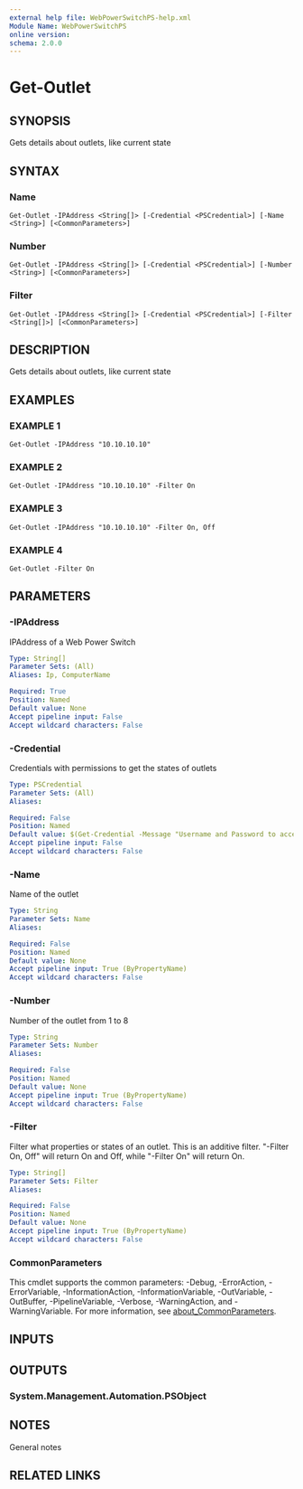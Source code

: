 ```yaml
---
external help file: WebPowerSwitchPS-help.xml
Module Name: WebPowerSwitchPS
online version:
schema: 2.0.0
---
```


# Get-Outlet

## SYNOPSIS
Gets details about outlets, like current state

## SYNTAX

### Name
```
Get-Outlet -IPAddress <String[]> [-Credential <PSCredential>] [-Name <String>] [<CommonParameters>]
```

### Number
```
Get-Outlet -IPAddress <String[]> [-Credential <PSCredential>] [-Number <String>] [<CommonParameters>]
```

### Filter
```
Get-Outlet -IPAddress <String[]> [-Credential <PSCredential>] [-Filter <String[]>] [<CommonParameters>]
```

## DESCRIPTION
Gets details about outlets, like current state

## EXAMPLES

### EXAMPLE 1
```
Get-Outlet -IPAddress "10.10.10.10"
```

### EXAMPLE 2
```
Get-Outlet -IPAddress "10.10.10.10" -Filter On
```

### EXAMPLE 3
```
Get-Outlet -IPAddress "10.10.10.10" -Filter On, Off
```

### EXAMPLE 4
```
Get-Outlet -Filter On
```

## PARAMETERS

### -IPAddress
IPAddress of a Web Power Switch

```yaml
Type: String[]
Parameter Sets: (All)
Aliases: Ip, ComputerName

Required: True
Position: Named
Default value: None
Accept pipeline input: False
Accept wildcard characters: False
```

### -Credential
Credentials with permissions to get the states of outlets

```yaml
Type: PSCredential
Parameter Sets: (All)
Aliases:

Required: False
Position: Named
Default value: $(Get-Credential -Message "Username and Password to access $IPAddress")
Accept pipeline input: False
Accept wildcard characters: False
```

### -Name
Name of the outlet

```yaml
Type: String
Parameter Sets: Name
Aliases:

Required: False
Position: Named
Default value: None
Accept pipeline input: True (ByPropertyName)
Accept wildcard characters: False
```

### -Number
Number of the outlet from 1 to 8

```yaml
Type: String
Parameter Sets: Number
Aliases:

Required: False
Position: Named
Default value: None
Accept pipeline input: True (ByPropertyName)
Accept wildcard characters: False
```

### -Filter
Filter what properties or states of an outlet.
This is an additive filter.
"-Filter On, Off" will return On and Off, while "-Filter On" will return On.

```yaml
Type: String[]
Parameter Sets: Filter
Aliases:

Required: False
Position: Named
Default value: None
Accept pipeline input: True (ByPropertyName)
Accept wildcard characters: False
```

### CommonParameters
This cmdlet supports the common parameters: -Debug, -ErrorAction, -ErrorVariable, -InformationAction, -InformationVariable, -OutVariable, -OutBuffer, -PipelineVariable, -Verbose, -WarningAction, and -WarningVariable. For more information, see [about_CommonParameters](http://go.microsoft.com/fwlink/?LinkID=113216).

## INPUTS

## OUTPUTS

### System.Management.Automation.PSObject
## NOTES
General notes

## RELATED LINKS
